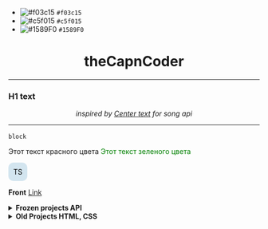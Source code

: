 - ![#f03c15](https://placehold.co/15x15/f03c15/f03c15.png) `#f03c15`
- ![#c5f015](https://placehold.co/15x15/c5f015/c5f015.png) `#c5f015`
- ![#1589F0](https://placehold.co/15x15/1589F0/1589F0.png) `#1589F0`

<div align='center'><h1>theCapnCoder</h1></div>

****

### H1 text

<p align="center">
  <i>inspired by <a href="https://github.com/natemoo-re">Center text</a> for song api</i>
</p>

****

```
block
```

<font color="">Этот текст красного цвета</font>
<font color="green">Этот текст зеленого цвета</font>

<div style="display: inline-block; border-radius: 10px; background-color: rgb(211, 229, 239); padding: 10px;">
 <font color="black">TS</font> 
</div>

**Front**
[Link]()
</br>

<details>
<summary><b>Frozen projects API</b></summary>
<table>
  <thead>
    <tr>
      <th>Repository</th>
      <th>Site</th>
      <th>Technologies used</th>
      <th>Description</th>
    </tr>
  <tbody>
    <tr>
      <td><a href='https://github.com/theCapnCoder/API--The-lord-of-the-rings'>The lord of the rings</a></td>
      <td><a href='https://thecapncoder.github.io/API--The-lord-of-the-rings/quotes'>Link</a></td>
      <td>TS MaterialUI Router Axios React SCSS HTML</td>
      <td>Geg Books, Book, Chapters, Movies, Pagination</td>
    </tr>
  </tbody>
  <thead>
</table>
</details>


<details>
<summary><b>Old Projects HTML, CSS</b></summary>
<table>
  <thead>
    <tr>
      <th>Repository</th>
      <th>Site</th>
      <th>Technologies used</th>
      <th>Description</th>
      <th>Prewiev</th>
    </tr>
  <tbody>
    <tr>
      <td><a href='https://github.com/theCapnCoder/Decenter-Ads'>Decenter Ads</a></td>
      <td><a href='https://thecapncoder.github.io/Decenter-Ads/'>Link</a></td>
      <td>TS Formik Yup React SCSS HTML</td>
      <td>PixelPerfect (Adaptive Layout: 1366px, 390px)</td>
      <td>![pic](img/N-pay.jpg)
    </tr>
    <tr>
      <td><a href='https://github.com/theCapnCoder/Video-Line'>Video Line</a></td>
      <td><a href='https://thecapncoder.github.io/Video-Line/'>Link</a></td>
      <td>TS Redux React SCSS HTML</td>
      <td>PixelPerfect (Adaptive Layout: 1440px)</td>
    </tr>
    <tr>
      <td><a href='https://github.com/theCapnCoder/Promo'>Promo</a></td>
      <td><a href='https://thecapncoder.github.io/Promo/'>Link</a></td>
      <td>TS React SCSS HTML</td>
      <td>PixelPerfect (Adaptive Layout: 320px, 480px, 768px, 1920px)</td>
    </tr>
    <tr>
      <td><a href='https://github.com/theCapnCoder/gravity'>Gravity</a></td>
      <td><a href='https://thecapncoder.github.io/gravity/'>Link</a></td>
      <td>TS React Tailwind CSS HTML</td>
      <td>PixelPerfect (Adaptive Layout: 1440px, 375px)</td>
    </tr>
    <tr>
      <td><a href='https://github.com/theCapnCoder/GK_Melody'>GK Melody</a></td>
      <td><a href='https://thecapncoder.github.io/GK_Melody/'>Link</a></td>
      <td>Tailwind CSS HTML</td>
      <td>PixelPerfect</td>
    </tr>
    <tr>
      <td><a href='https://github.com/theCapnCoder/Amazing_mountain'>Amazing mountain</a></td>
      <td><a href='https://thecapncoder.github.io/Amazing_mountain/'>Link</a></td>
      <td>Tailwind CSS HTML</td>
      <td>PixelPerfect</td>
    </tr>
    <tr>
      <td><a href='https://github.com/theCapnCoder/N-pay'>N-pay</a></td>
      <td><a href='https://thecapncoder.github.io/N-pay/'>Link</a></td>
      <td>Tailwind CSS HTML</td>
      <td>PixelPerfect</td>
    </tr>
  </tbody>
  <thead>
</table>
</details>
